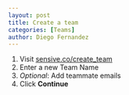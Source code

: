 ```yaml
---
layout: post
title: Create a team
categories: [Teams]
author: Diego Fernandez
---
```

1. Visit [sensive.co/create_team](https://sensive.co/create_team)
2. Enter a new Team Name
3. _Optional_: Add teammate emails 
4. Click **Continue**